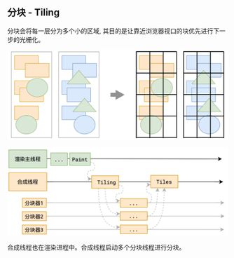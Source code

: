 ## 分块 - Tiling

分块会将每⼀层分为多个⼩的区域, 其目的是让靠近浏览器视口的块优先进行下一步的光栅化。

![tiling1](./images/tiling1.png)

![tiling2](./images/tiling2.png)

合成线程也在渲染进程中。合成线程启动多个分块线程进行分块。
